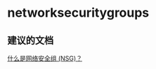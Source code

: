 <properties
    pageTitle="networksecuritygroups"
    description="networksecuritygroups"
    service="microsoft.network"
    resource="loadbalancers"
    authors="viorican"
    displayOrder=""
    selfHelpType="generic"
    supportTopicIds="32546098"
    resourceTags=""
    productPesIds="16098"
    cloudEnvironments="public"
/>


# networksecuritygroups

## **建议的文档**
[什么是网络安全组 (NSG)？](https://azure.microsoft.com/documentation/articles/virtual-networks-nsg/)


<!--HONumber=Aug16_HO3-->


